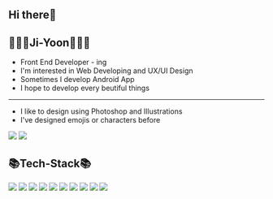 ## Hi there👋

## 👩🏻‍💻Ji-Yoon👩🏻‍💻

* Front End Developer - ing
* I'm interested in Web Developing and UX/UI Design
* Sometimes I develop Android App
* I hope to develop every beutiful things
***
* I like to design using Photoshop and Illustrations
* I've designed emojis or characters before

<a href="https://codingding365.tistory.com/m" target="_blank"> <img src="https://img.shields.io/badge/Notion-000000?style=flat-square&logo=notion&logoColor=white"/></a> <a href="https://codingding365.tistory.com/m" target="_blank"> <img src="https://img.shields.io/badge/Tistory-000000?style=flat-square"/></a>

## 📚Tech-Stack📚
<img src="https://img.shields.io/badge/Python-3776AB?style=flat-square&logo=python&logoColor=white"/> <img src="https://img.shields.io/badge/Java-007369?style=flat-square&logo=java&logoColor=white"/> <img src="https://img.shields.io/badge/JavaScript-F7DD1E?style=flat-square&logo=javascript&logoColor=white"/> <img src="https://img.shields.io/badge/Android-3DDC84?style=flat-square&logo=android&logoColor=white"/> <img src="https://img.shields.io/badge/C-A8B9CC?style=flat-square&logo=c&logoColor=white"/> <img src="https://img.shields.io/badge/HTML5-E34F26?style=flat-square&logo=html5&logoColor=white"/> <img src="https://img.shields.io/badge/CSS3-1572B6?style=flat-square&logo=css3&logoColor=white"/> <img src="https://img.shields.io/badge/Adobe-FF0000?style=flat-square&logo=adobe&logoColor=white"/> <img src="https://img.shields.io/badge/GitHub-181717?style=flat-square&logo=github&logoColor=white"/> <img src="https://img.shields.io/badge/Figma-F24E1E?style=flat-square&logo=figma&logoColor=white"/>

<!--
**jy9922/jy9922** is a ✨ _special_ ✨ repository because its `README.md` (this file) appears on your GitHub profile.

Here are some ideas to get you started:

- 🔭 I’m currently working on ...
- 🌱 I’m currently learning ...
- 👯 I’m looking to collaborate on ...
- 🤔 I’m looking for help with ...
- 💬 Ask me about ...
- 📫 How to reach me: ...
- 😄 Pronouns: ...
- ⚡ Fun fact: ...
-->
